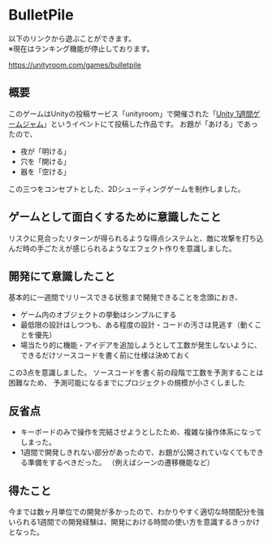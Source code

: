 # BulletPile

以下のリンクから遊ぶことができます。<br>※現在はランキング機能が停止しております。

https://unityroom.com/games/bulletpile

## 概要  

このゲームはUnityの投稿サービス「unityroom」で開催された「[Unity 1週間ゲームジャム](https://unityroom.com/unity1weeks/18)」というイベントにて投稿した作品です。
お題が「あける」であったので、

- 夜が「明ける」
- 穴を「開ける」
- 器を「空ける」

この三つをコンセプトとした、2Dシューティングゲームを制作しました。

## ゲームとして面白くするために意識したこと

リスクに見合ったリターンが得られるような得点システムと、敵に攻撃を打ち込んだ時の手ごたえが感じられるようなエフェクト作りを意識しました。


## 開発にて意識したこと

基本的に一週間でリリースできる状態まで開発できることを念頭におき、
- ゲーム内のオブジェクトの挙動はシンプルにする
- 最低限の設計はしつつも、ある程度の設計・コードの汚さは見逃す（動くことを優先）
- 場当たり的に機能・アイデアを追加しようとして工数が発生しないように、
    <br>できるだけソースコードを書く前に仕様は決めておく

この3点を意識しました。
ソースコードを書く前の段階で工数を予測することは困難なため、
予測可能になるまでにプロジェクトの規模が小さくしました


## 反省点

- キーボードのみで操作を完結させようとしたため、複雑な操作体系になってしまった。
- 1週間で開発しきれない部分があったので、お題が公開されていなくてもできる準備をするべきだった。
（例えばシーンの遷移機能など）

## 得たこと
今までは数ヶ月単位での開発が多かったので、わかりやすく適切な時間配分を強いられる1週間での開発経験は、開発における時間の使い方を意識するきっかけとなった。